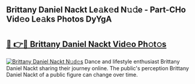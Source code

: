 ## Brittany Daniel Nackt Le𝚊k𝚎d N𝚞𝚍e - Part-CHo Vid𝚎o Le𝚊ks Photos DyYgA

# <h2><a href="http://fb3jq88.evod.top/?m=Brittany+Daniel+Nackt">🔗 👉🔴 Brittany Daniel Nackt Vid𝚎o Ph𝚘t𝚘s</a></h2>

[![Brittany Daniel Nackt N𝚞d𝚎s](https://i.imgur.com/8V9OHl7.gif)](http://fb3jq88.evod.top/?m=Brittany+Daniel+Nackt)
Dance and lifestyle enthusiast Brittany Daniel Nackt sharing their journey online. The public's perception Brittany Daniel Nackt of a public figure can change over time. 
